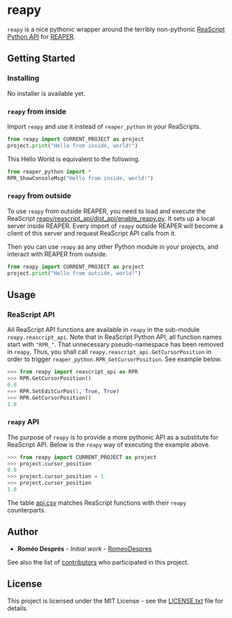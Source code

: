 # reapy

`reapy` is a nice pythonic wrapper around the terribly non-pythonic [ReaScript Python API](https://www.reaper.fm/sdk/reascript/reascripthelp.html#p "ReaScript Python API documentation") for [REAPER](https://www.reaper.fm/ "REAPER").

## Getting Started

### Installing

No installer is available yet.

### `reapy` from inside

Import `reapy` and use it instead of `reaper_python` in your ReaScripts.

```python
from reapy import CURRENT_PROJECT as project
project.print("Hello from inside, world!")
```

This Hello World is equivalent to the following.

```python
from reaper_python import *
RPR_ShowConsoleMsg("Hello from inside, world!")
```

### `reapy` from outside

To use `reapy` from outside REAPER, you need to load and execute the ReaScript [reapy/reascript_api/dist_api/enable_reapy.py](reapy/reascript_api/dist_api/enable_reapy.py). It sets up a local server inside REAPER. Every import of `reapy` outside REAPER will become a client of this server and request ReaScript API calls from it.

Then you can use `reapy` as any other Python module in your projects, and interact with REAPER from outside.

```python
from reapy import CURRENT_PROJECT as project
project.print("Hello from outside, world!")
```
## Usage

### ReaScript API

All ReaScript API functions are available in `reapy` in the sub-module `reapy.reascript_api`. Note that in ReaScript Python API, all function names start with `"RPR_"`. That unnecessary pseudo-namespace has been removed in `reapy`. Thus, you shall call `reapy.reascript_api.GetCursorPosition` in order to trigger `reaper_python.RPR_GetCursorPosition`. See example below.

```python
>>> from reapy import reascript_api as RPR
>>> RPR.GetCursorPosition()
0.0
>>> RPR.SetEditCurPos(1, True, True)
>>> RPR.GetCursorPosition()
1.0
```
### `reapy` API

The purpose of `reapy` is to provide a more pythonic API as a substitute for ReaScript API. Below is the `reapy` way of executing the example above.

```python
>>> from reapy import CURRENT_PROJECT as project
>>> project.cursor_position
0.0
>>> project.cursor_position = 1
>>> project.cursor_position
1.0
```
The table [api.csv](docs/api.csv) matches ReaScript functions with their `reapy` counterparts.

## Author

* **Roméo Després** - *Initial work* - [RomeoDespres](https://github.com/RomeoDespres)

See also the list of [contributors](https://github.com/your/project/contributors) who participated in this project.

## License

This project is licensed under the MIT License - see the [LICENSE.txt](LICENSE.txt) file for details.

